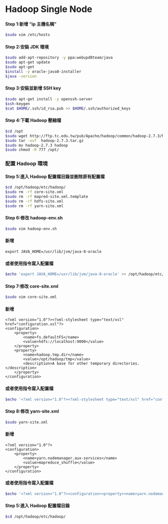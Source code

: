 # Hadoop Single Node

#### Step 1:新增 “ip 主機名稱”

```bash
$sudo vim /etc/hosts
```

#### Step 2:安裝 JDK 環境

```bash
$sudo add-apt-repository -y ppa:webupd8team/java
$sudo apt-get update
$sudo apt-get
$install -y oracle-java8-installer
$java -version
```

#### Step 3:安裝並新增 SSH key

```bash
$sudo apt-get install -y openssh-server
$ssh-keygen
$cat $HOME/.ssh/id_rsa.pub >> $HOME/.ssh/authorized_keys
```

#### Step 4:下載 Hadoop 壓縮檔

```bash
$cd /opt
$sudo wget http://ftp.tc.edu.tw/pub/Apache/hadoop/common/hadoop-2.7.3/hadoop-2.7.3.tar.gz
$sudo tar -xvf  hadoop-2.7.3.tar.gz
$sudo mv hadoop-2.7.3 hadoop
$sudo chmod -R 777 /opt/
```

### 配置 Hadoop 環境

#### Step 5:進入 Hadoop 配置檔目錄並刪除原有配置檔

```bash
$cd /opt/hadoop/etc/hadoop/
$sudo rm -rf core-site.xml
$sudo rm -rf mapred-site.xml.template
$sudo rm -rf hdfs-site.xml
$sudo rm -rf yarn-site.xml
```

#### Step 6:修改 hadoop-env.sh

```bash
$sudo vim hadoop-env.sh
```

#### 新增

```
export JAVA_HOME=/usr/lib/jvm/java-8-oracle
```

#### 或者使用指令寫入配置檔

```bash
$echo 'export JAVA_HOME=/usr/lib/jvm/java-8-oracle' >> /opt/hadoop/etc/hadoop/hadoop-env.sh
```

#### Step 7:修改 core-site.xml

```bash
$sudo vim core-site.xml
```

#### 新增

```
<?xml version="1.0"?><?xml-stylesheet type="text/xsl" href="configuration.xsl"?>
<configuration>
    <property>
        <name>fs.defaultFS</name>
        <value>hdfs://localhost:9000</value>
    </property>
    <property>
        <name>hadoop.tmp.dir</name>
        <value>/opt/hadoop/tmp</value>
        <description>A base for other temporary directories.</description>
    </property>
</configuration>
```

#### 或者使用指令寫入配置檔

```bash
$echo '<?xml version="1.0"?><?xml-stylesheet type="text/xsl" href="configuration.xsl"?><configuration><property><name>fs.defaultFS</name><value>hdfs://localhost:9000</value></property><property><name>hadoop.tmp.dir</name><value>/opt/hadoop/tmp</value><description>A base for other temporary directories.</description></property></configuration>' >> /opt/hadoop/etc/hadoop/core-site.xml
```

#### Step 8:修改 yarn-site.xml

```bash
$sudo yarn-site.xml
```

#### 新增

```
<?xml version="1.0"?>
<configuration>
    <property>
        <name>yarn.nodemanager.aux-services</name>
        <value>mapreduce_shuffle</value>
    </property>
</configuration>
```

#### 或者使用指令寫入配置檔

```bash
$echo '<?xml version="1.0"?><configuration><property><name>yarn.nodemanager.aux-services</name><value>mapreduce_shuffle</value></property></configuration>' >> /opt/hadoop/etc/hadoop/yarn-site.xml
```

#### Step 5:進入 Hadoop 配置檔目錄

```bash
$cd /opt/hadoop/etc/hadoop/
```



